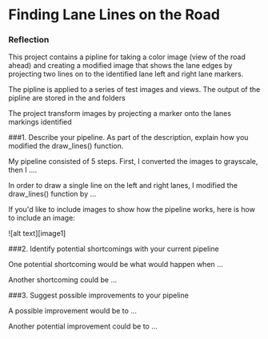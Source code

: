 **Finding Lane Lines on the Road** 
==================================

### Reflection
This project contains a pipline for taking a color image (view of the road ahead)
and creating a modified image that shows the lane edges by projecting two lines
on to the identified lane left and right lane markers.

The pipline is applied to a series of test images and views. The output of the pipline are stored in the [](/test_images_output/)
and [](/test_videos_output/) folders



The project transform images by projecting a marker onto 
the lanes markings identified 

###1. Describe your pipeline. As part of the description, explain how you modified the draw_lines() function.

My pipeline consisted of 5 steps. First, I converted the images to grayscale, then I .... 

In order to draw a single line on the left and right lanes, I modified the draw_lines() function by ...

If you'd like to include images to show how the pipeline works, here is how to include an image: 

![alt text][image1]


###2. Identify potential shortcomings with your current pipeline


One potential shortcoming would be what would happen when ... 

Another shortcoming could be ...


###3. Suggest possible improvements to your pipeline

A possible improvement would be to ...

Another potential improvement could be to ...